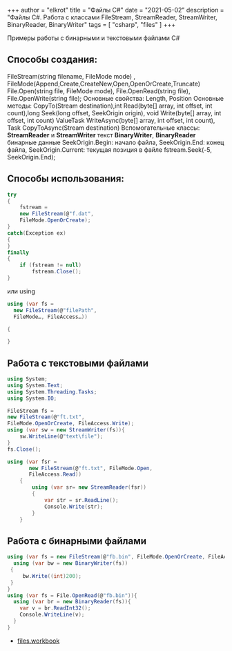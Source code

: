 +++
author = "elkrot"
title = "Файлы C#"
date = "2021-05-02"
description = "Файлы C#. Работа с классами FileStream, StreamReader, StreamWriter, BinaryReader, BinaryWriter"
tags = [
    "csharp",
	"files"
]
+++
 
Примеры работы с бинарными и текстовыми файлами C# <!--more-->

Способы создания: 
-----------------

FileStream(string filename, FileMode mode) , FileMode(Append,Create,CreateNew,Open,OpenOrCreate,Truncate)
File.Open(string file, FileMode mode), File.OpenRead(string file), File.OpenWrite(string file);
Основные свойства: Length, Position
Основные методы: CopyTo(Stream destination),int Read(byte[] array, int offset, int count),long Seek(long offset, SeekOrigin origin), void Write(byte[] array, int offset, int count)
ValueTask WriteAsync(byte[] array, int offset, int count), Task CopyToAsync(Stream destination)
Вспомогательные классы: **StreamReader** и **StreamWriter** текст
**BinaryWriter**, **BinaryReader** бинарные данные
SeekOrigin.Begin: начало файла, SeekOrigin.End: конец файла, SeekOrigin.Current: текущая позиция в файле
fstream.Seek(-5, SeekOrigin.End);

Способы использования:
----------------------
```csharp
try
{
    fstream = 
	new FileStream(@"f.dat", 
	FileMode.OpenOrCreate);
}
catch(Exception ex)
{ 
}
finally
{
    if (fstream != null)
        fstream.Close();
}
```
или using
```csharp
using (var fs = 
  new FileStream(@"filePath", 
  FileMode…, FileAccess…))

{

}
```


## Работа с текстовыми файлами

```csharp
using System;
using System.Text;
using System.Threading.Tasks;
using System.IO;

FileStream fs = 
new FileStream(@"ft.txt", 
FileMode.OpenOrCreate, FileAccess.Write);
using (var sw = new StreamWriter(fs)){
    sw.WriteLine(@"text\file");
}
fs.Close();

using (var fsr = 
       new FileStream(@"ft.txt", FileMode.Open, 
       FileAccess.Read))
	{
		using (var sr= new StreamReader(fsr))
		{
			var str = sr.ReadLine(); 
			Console.Write(str); 
		}  
	}
```

## Работа с бинарными файлами

```csharp
using (var fs = new FileStream(@"fb.bin", FileMode.OpenOrCreate, FileAccess.Write)){
  using (var bw = new BinaryWriter(fs))
 {
     bw.Write((int)200);
 }   
}
using (var fs = File.OpenRead(@"fb.bin")){
  using (var br = new BinaryReader(fs)){
    var v = br.ReadInt32();
    Console.WriteLine(v);     
  }
}
```
- [files.workbook](https://drive.google.com/file/d/1kcefBU4FVkmcGuIkhRxE_G0GRcQ31eWX/view?usp=sharing)

